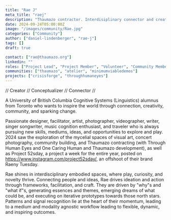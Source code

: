 ```yaml
---
title: "Rae J"
meta_title: "raej"
description: "Thaumazo contractor. Interdisiplinary connector and creator."
date: 2024-09-24T05:00:00Z
image: "/images/community/Rae.jpg"
categories: ["Community"]
author: ["daniel-lindenberger", "rae-j"]
tags: []
draft: true

contact: ["rae@thaumazo.org"]
linkedin: ""
roles: ["Project Lead", "Project Member", "Volunteer", "Community Member"]
communities: ["thaumazo", "atelier", "minimumviabledemos"]
projects: ["crisisforge", "throughhumaneyes"]
---
```


// Creator // Conceptualizer // Connector // 

A University of British Columbia Cognitive Systems (Linguistics) alumnus from Toronto who wants to inspire the world through connection, creativity, community, and sparking change.

Passionate designer, facilitator, artist, photographer, videographer, writer, singer songwriter, music cognition enthusiast, and traveler who is always pursuing new skills, mediums, ideas, and opportunities to explore and play. 2024 saw the exploration of the mycelial spaces of visual art, concert photography, community building, and Thaumazo contracting (with Through Human Eyes and One Caring Human and Thaumazo development), as well as Project 52sday, a project a week for the entire year, posted on https://www.instagram.com/project52sday/, an offshoot of their brand Raeny Tuesday. 

Rae shines in interdisciplinary embodied spaces, where play, curiosity, and novelty thrive. Connecting people and ideas, Rae drives ideation and action through frameworks, facilitation, and craft. They are driven by "why"s and "what if"s, generating essences and themes, emerging dreams of what could be, and executing on iterative prototypes towards those north stars. Patterns and signal recognition lie at the heart of their momentum, leading to a medium and modality agnostic workflow leading to flexible, dynamic, and inspiring outcomes. 

